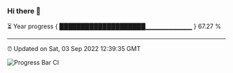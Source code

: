 ### Hi there 👋

⏳ Year progress { ████████████████████▁▁▁▁▁▁▁▁▁▁ } 67.27 %

---

⏰ Updated on Sat, 03 Sep 2022 12:39:35 GMT

![Progress Bar CI](https://github.com/ZhaoGui/ZhaoGui/workflows/Progress%20Bar%20CI/badge.svg)
